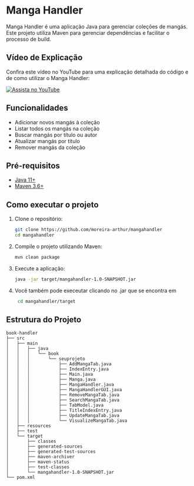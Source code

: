 # Manga Handler

Manga Handler é uma aplicação Java para gerenciar coleções de mangás. Este projeto utiliza Maven para gerenciar dependências e facilitar o processo de build.

## Vídeo de Explicação

Confira este vídeo no YouTube para uma explicação detalhada do código e de como utilizar o Manga Handler:

[![Assista no YouTube](https://img.youtube.com/vi/VdrfkYiryJ8/maxresdefault.jpg)](https://www.youtube.com/watch?v=VdrfkYiryJ8)

## Funcionalidades

- Adicionar novos mangás à coleção
- Listar todos os mangás na coleção
- Buscar mangás por título ou autor
- Atualizar mangás por titulo
- Remover mangás da coleção

## Pré-requisitos

- [Java 11+](https://www.oracle.com/java/technologies/javase-jdk11-downloads.html)
- [Maven 3.6+](https://maven.apache.org/download.cgi)

## Como executar o projeto

1. Clone o repositório:

    ```bash
    git clone https://github.com/moreira-arthur/mangahandler
    cd mangahandler
    ```

2. Compile o projeto utilizando Maven:

    ```bash
    mvn clean package 
    ```

3. Execute a aplicação:

    ```bash
    java -jar target/mangahandler-1.0-SNAPSHOT.jar 
    ```
4. Você também pode execeutar clicando no .jar que se encontra em 
   ```bash
    cd mangahandler/target 
    ```

## Estrutura do Projeto

```plaintext
book-handler
├── src
│   ├── main
│   │   ├── java
│   │   │   └── book
│   │   │       └── seuprojeto
│   │   │           ├── AddMangaTab.java
│   │   │           ├── IndexEntry.java
│   │   │           ├── Main.java
│   │   │           ├── Manga.java
│   │   │           ├── MangaHandler.java
│   │   │           ├── MangaHandlerGUI.java
│   │   │           ├── RemoveMangaTab.java
│   │   │           ├── SearchMangaTab.java
│   │   │           ├── TabModel.java
│   │   │           ├── TitleIndexEntry.java
│   │   │           ├── UpdateMangaTab.java
│   │   │           └── VisualizeMangaTab.java
│   ├── resources
│   ├── test
│   └── target
│       ├── classes
│       ├── generated-sources
│       ├── generated-test-sources
│       ├── maven-archiver
│       ├── maven-status
│       ├── test-classes
│       └── mangahandler-1.0-SNAPSHOT.jar
└── pom.xml
